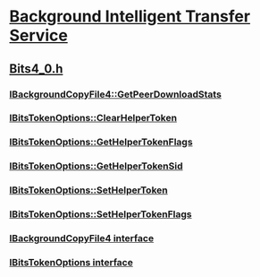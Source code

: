 # [Background Intelligent Transfer Service](../_bits/index.md)
## [Bits4_0.h](index.md)
### [IBackgroundCopyFile4::GetPeerDownloadStats](../bits4_0/nf-bits4_0-ibackgroundcopyfile4-getpeerdownloadstats.md)
### [IBitsTokenOptions::ClearHelperToken](../bits4_0/nf-bits4_0-ibitstokenoptions-clearhelpertoken.md)
### [IBitsTokenOptions::GetHelperTokenFlags](../bits4_0/nf-bits4_0-ibitstokenoptions-gethelpertokenflags.md)
### [IBitsTokenOptions::GetHelperTokenSid](../bits4_0/nf-bits4_0-ibitstokenoptions-gethelpertokensid.md)
### [IBitsTokenOptions::SetHelperToken](../bits4_0/nf-bits4_0-ibitstokenoptions-sethelpertoken.md)
### [IBitsTokenOptions::SetHelperTokenFlags](../bits4_0/nf-bits4_0-ibitstokenoptions-sethelpertokenflags.md)
### [IBackgroundCopyFile4 interface](../bits4_0/nn-bits4_0-ibackgroundcopyfile4.md)
### [IBitsTokenOptions interface](../bits4_0/nn-bits4_0-ibitstokenoptions.md)
